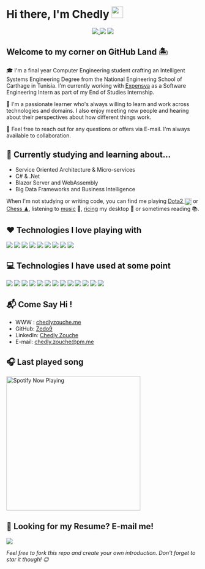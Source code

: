 <!--<img src="intro-gif/intro.gif" alt="Hi there, I'm Chedly Zouche">-->

# Hi there, I'm Chedly <img width="30px" src="https://c.tenor.com/nebZyl8oN7IAAAAi/wave-hello.gif">

<p align=center>
    <a href="https://github.com/zedo9?tab=repositories">
        <img src="https://badges.pufler.dev/repos/zedo9?style=flat-square&color=black&logo=github">
    </a>
    <img src="https://badges.pufler.dev/visits/zedo9/zedo9">
    <a href="https://github.com/zedo9">
        <img src="https://badges.pufler.dev/years/zedo9?style=flat-square&color=black&logo=github">
    </a>
</p>

## Welcome to my corner on GitHub Land 🏝️

🎓 I'm a final year Computer Engineering student crafting an Intelligent Systems Engineering Degree from the National Engineering School of Carthage in Tunisia. I'm currently working with [Expensya](https://www.youtube.com/watch?v=Li9PVsGp1wo) as a Software Engineering Intern as part of my End of Studies Internship.

📌 I'm a passionate learner who's always willing to learn and work across technologies and domains. I also enjoy meeting new people and hearing about their perspectives about how different things work.

📌 Feel free to reach out for any questions or offers via E-mail. I'm always available to collaboration.

## 📗 Currently studying and learning about...

- Service Oriented Architecture & Micro-services
- C# & .Net
- Blazor Server and WebAssembly
- Big Data Frameworks and Business Intelligence

When I'm not studying or writing code, you can find me playing [Dota2 <img src="https://emoji.gg/assets/emoji/2036_dota2.png" height="18em" align="center"/>](https://www.dotabuff.com/players/165532487) or [Chess ♟](https://www.chess.com/member/chedlyzouche), listening to [music](https://open.spotify.com/user/zedo98) 🎵, [ricing](https://github.com/Zedo9/dotfiles) my desktop 🐧 or sometimes reading 📚.

## ❤ Technologies I love playing with

<p align="left">
<img src="https://img.shields.io/badge/c%20-%2300599C.svg?&style=for-the-badge&logo=c%2B%2B&ogoColor=white"/>
<img src="https://img.shields.io/badge/git%20-%23F05033.svg?&style=for-the-badge&logo=git&logoColor=white"/>
<img src="https://img.shields.io/badge/linux%20-%23333333.svg?&style=for-the-badge&logo=linux&logoColor=white"/>
<img src="https://img.shields.io/badge/bash%20-%234EAA25.svg?&style=for-the-badge&logo=gnu-bash&logoColor=white"/>
<img src="https://img.shields.io/badge/vuejs%20-%233178C6.svg?&style=for-the-badge&logo=vuedotjs&logoColor=white"/>
<img src="https://img.shields.io/badge/typescript%20-%234FC08D.svg?&style=for-the-badge&logo=typescript&logoColor=white"/>
<img src="https://img.shields.io/badge/docker%20-%232496ED.svg?&style=for-the-badge&logo=docker&logoColor=white"/>
<img src="https://img.shields.io/badge/electron%20-%2347848F.svg?&style=for-the-badge&logo=Electron&logoColor=white"/>
<img src="https://img.shields.io/badge/tailwind%20-%2338B2AC.svg?&style=for-the-badge&logo=tailwind-css&logoColor=white"/>
</p>

## 💻 Technologies I have used at some point

<p align="left">
<img src="https://img.shields.io/badge/python%20-%2314354C.svg?&style=for-the-badge&logo=python&logoColor=white"/>
<img src="https://img.shields.io/badge/angular%20-%23DD0031.svg?&style=for-the-badge&logo=angular&logoColor=white"/>
<img src="https://img.shields.io/badge/reactjs%20-%2361DAFB.svg?&style=for-the-badge&logo=react&logoColor=white"/>
<img src="https://img.shields.io/badge/c++%20-%2300599C.svg?&style=for-the-badge&logo=c%2B%2B&ogoColor=white"/>
<img src="https://img.shields.io/badge/java%20-%23007396.svg?&style=for-the-badge&logo=java&logoColor=white"/>
<img src="https://img.shields.io/badge/spring%20-%236DB33F.svg?&style=for-the-badge&logo=spring&logoColor=white"/>
<img src="https://img.shields.io/badge/mysql%20-%234479A1.svg?&style=for-the-badge&logo=mysql&logoColor=white"/>
<img src="https://img.shields.io/badge/mongodb%20-%2347A248.svg?&style=for-the-badge&logo=mongodb&logoColor=white"/>
<img src="https://img.shields.io/badge/postgresql%20-%23336791.svg?&style=for-the-badge&logo=postgresql&logoColor=white"/>
<img src="https://img.shields.io/badge/php%20-%23777BB4.svg?&style=for-the-badge&logo=php&logoColor=white"/>
<img src="https://img.shields.io/badge/oracle%20-%23F80000.svg?&style=for-the-badge&logo=oracle&logoColor=white"/>
<img src="https://img.shields.io/badge/wordpress%20-%2321759B.svg?&style=for-the-badge&logo=wordpress&logoColor=white"/>
<img src="https://img.shields.io/badge/qt%20-%2341CD52.svg?&style=for-the-badge&logo=qt&logoColor=white"/>
</p>

## 📬 Come Say Hi !

- WWW : [chedlyzouche.me](https://chedlyzouche.me)
- GitHub: [Zedo9](https://github.com/zedo9)
- LinkedIn: [Chedly Zouche](https://linkedin.com/in/chedlyzouche/)
- E-mail: chedly.zouche@pm.me

## 🎧 Last played song

[<img src="https://spotify-now-playing-psi-blond.vercel.app/api/spotify-playing" alt="Spotify Now Playing" width="350" />](https://open.spotify.com/user/zedo98)

## 💬 Looking for my Resume? E-mail me!

<img src = "https://github-readme-stats.vercel.app/api/top-langs/?username=Zedo9&layout=compact">

_Feel free to fork this repo and create your own introduction. Don't forget to star it though! 😉_
